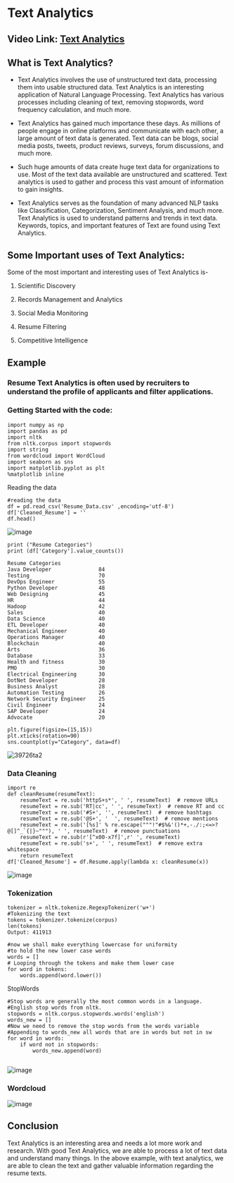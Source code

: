 # Text Analytics

## Video Link: [Text Analytics](https://drive.google.com/file/d/1Y-f82V69eyB5QBzs8lnZ_yNzvwYJkDPb/view?usp=sharing)

## What is Text Analytics?

- Text Analytics involves the use of unstructured text data, processing them into usable structured data. Text Analytics is an interesting application of Natural Language Processing. Text Analytics has various processes including cleaning of text, removing stopwords, word frequency calculation, and much more.

- Text Analytics has gained much importance these days. As millions of people engage in online platforms and communicate with each other, a large amount of text data is generated. Text data can be blogs, social media posts, tweets, product reviews, surveys, forum discussions, and much more. 
- Such huge amounts of data create huge text data for organizations to use. Most of the text data available are unstructured and scattered. Text analytics is used to gather and process this vast amount of information to gain insights.
- Text Analytics serves as the foundation of many advanced NLP tasks like Classification, Categorization, Sentiment Analysis, and much more. Text Analytics is used to understand patterns and trends in text data. Keywords, topics, and important features of Text are found using Text Analytics.

## Some Important uses of Text Analytics:
Some of the most important and interesting uses of Text Analytics is-

1. Scientific Discovery

2. Records Management and Analytics

3. Social Media Monitoring

4. Resume Filtering

5. Competitive Intelligence

## Example 

### Resume Text Analytics is often used by recruiters to understand the profile of applicants and filter applications. 

### Getting Started with the code:

```
import numpy as np
import pandas as pd
import nltk
from nltk.corpus import stopwords
import string
from wordcloud import WordCloud
import seaborn as sns
import matplotlib.pyplot as plt
%matplotlib inline
```

Reading the data

```
#reading the data
df = pd.read_csv('Resume_Data.csv' ,encoding='utf-8')
df['Cleaned_Resume'] = ''
df.head()
```

![image](https://user-images.githubusercontent.com/63282184/143733542-b316c831-e6dd-4661-8410-2e393b7a7154.png)

```
print ("Resume Categories")
print (df['Category'].value_counts())
```

```
Resume Categories
Java Developer               84
Testing                      70
DevOps Engineer              55
Python Developer             48
Web Designing                45
HR                           44
Hadoop                       42
Sales                        40
Data Science                 40
ETL Developer                40
Mechanical Engineer          40
Operations Manager           40
Blockchain                   40
Arts                         36
Database                     33
Health and fitness           30
PMO                          30
Electrical Engineering       30
DotNet Developer             28
Business Analyst             28
Automation Testing           26
Network Security Engineer    25
Civil Engineer               24
SAP Developer                24
Advocate                     20
```

```
plt.figure(figsize=(15,15))
plt.xticks(rotation=90)
sns.countplot(y="Category", data=df)
```

![39726ta2](https://user-images.githubusercontent.com/63282184/143775139-4ee6c76c-221d-4c51-9bc2-2c92650c8d62.jpg)


### Data Cleaning

```
import re
def cleanResume(resumeText):
    resumeText = re.sub('httpS+s*', ' ', resumeText)  # remove URLs
    resumeText = re.sub('RT|cc', ' ', resumeText)  # remove RT and cc
    resumeText = re.sub('#S+', '', resumeText)  # remove hashtags
    resumeText = re.sub('@S+', '  ', resumeText)  # remove mentions
    resumeText = re.sub('[%s]' % re.escape("""!"#$%&'()*+,-./:;<=>?@[]^_`{|}~"""), ' ', resumeText)  # remove punctuations
    resumeText = re.sub(r'[^x00-x7f]',r' ', resumeText) 
    resumeText = re.sub('s+', ' ', resumeText)  # remove extra whitespace
    return resumeText
df['Cleaned_Resume'] = df.Resume.apply(lambda x: cleanResume(x))
```

![image](https://user-images.githubusercontent.com/63282184/143733604-545b1988-7274-47b8-9cb7-068b78e2af6c.png)


### Tokenization

```
tokenizer = nltk.tokenize.RegexpTokenizer('w+')
#Tokenizing the text
tokens = tokenizer.tokenize(corpus)
len(tokens)
Output: 411913

#now we shall make everything lowercase for uniformity
#to hold the new lower case words
words = []
# Looping through the tokens and make them lower case
for word in tokens:
    words.append(word.lower())
```

StopWords

```
#Stop words are generally the most common words in a language.
#English stop words from nltk.
stopwords = nltk.corpus.stopwords.words('english')
words_new = []
#Now we need to remove the stop words from the words variable
#Appending to words_new all words that are in words but not in sw
for word in words:
    if word not in stopwords:
        words_new.append(word)
        
```

![image](https://user-images.githubusercontent.com/63282184/143733637-39fbe511-d9e5-41d8-a96a-1e59348f5f40.png)


### Wordcloud

![image](https://user-images.githubusercontent.com/63282184/143733715-31efaa95-aa15-4d89-88b0-98f74e742ced.png)


## Conclusion

Text Analytics is an interesting area and needs a lot more work and research. With good Text Analytics, we are able to process a lot of text data and understand many things. In the above example, with text analytics, we are able to clean the text and gather valuable information regarding the resume texts.
